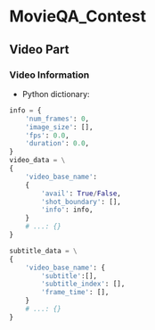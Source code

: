 # MovieQA_Contest

## Video Part

### Video Information
* Python dictionary:
```python
info = {
    'num_frames': 0,
    'image_size': [],
    'fps': 0.0,
    'duration': 0.0,
}
video_data = \
{
    'video_base_name': 
    {
        'avail': True/False,
        'shot_boundary': [],
        'info': info,
    }
    # ...: {}
}

subtitle_data = \
{
    'video_base_name': {
        'subtitle':[],
        'subtitle_index': [],
        'frame_time': [],
    }
    # ...: {}
}


```

